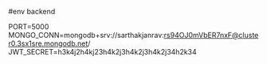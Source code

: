 #env backend

PORT=5000
MONGO_CONN=mongodb+srv://sarthakjanrav:rs94OJ0mVbER7nxF@cluster0.3sx1sre.mongodb.net/
JWT_SECRET=h3k4j2h4kj23h4k2j3h4k2j3h4k2j34h2k34


